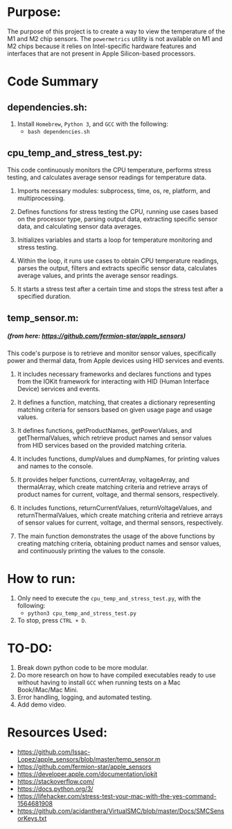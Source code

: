 # Purpose:
The purpose of this project is to create a way to view the temperature of the M1 and M2 chip sensors. The `powermetrics` utility is not available on M1 and M2 chips because it relies on Intel-specific hardware features and interfaces that are not present in Apple Silicon-based processors.

# Code Summary
    
## dependencies.sh:

1. Install `Homebrew`, `Python 3`, and `GCC` with the following:
    - `bash dependencies.sh`

## cpu_temp_and_stress_test.py:

This code continuously monitors the CPU temperature, performs stress testing, and calculates average sensor readings for temperature data.

1. Imports necessary modules: subprocess, time, os, re, platform, and multiprocessing.

2. Defines functions for stress testing the CPU, running use cases based on the processor type, parsing output data, extracting specific sensor data, and calculating sensor data averages.

3. Initializes variables and starts a loop for temperature monitoring and stress testing.

4. Within the loop, it runs use cases to obtain CPU temperature readings, parses the output, filters and extracts specific sensor data, calculates average values, and prints the average sensor readings.

5. It starts a stress test after a certain time and stops the stress test after a specified duration.

    
## temp_sensor.m:
##### (from here: https://github.com/fermion-star/apple_sensors)

This code's purpose is to retrieve and monitor sensor values, specifically power and thermal data, from Apple devices using HID services and events.

1. It includes necessary frameworks and declares functions and types from the IOKit framework for interacting with HID (Human Interface Device) services and events.

2. It defines a function, matching, that creates a dictionary representing matching criteria for sensors based on given usage page and usage values.

3. It defines functions, getProductNames, getPowerValues, and getThermalValues, which retrieve product names and sensor values from HID services based on the provided matching criteria.

4. It includes functions, dumpValues and dumpNames, for printing values and names to the console.

5. It provides helper functions, currentArray, voltageArray, and thermalArray, which create matching criteria and retrieve arrays of product names for current, voltage, and thermal sensors, respectively.

6. It includes functions, returnCurrentValues, returnVoltageValues, and returnThermalValues, which create matching criteria and retrieve arrays of sensor values for current, voltage, and thermal sensors, respectively.

7. The main function demonstrates the usage of the above functions by creating matching criteria, obtaining product names and sensor values, and continuously printing the values to the console.

# How to run:

1. Only need to execute the `cpu_temp_and_stress_test.py`, with the following:
    - `python3 cpu_temp_and_stress_test.py`
2. To stop, press `CTRL + D`.

# TO-DO:

1. Break down python code to be more modular.
2. Do more research on how to have compiled executables ready to use without having to install `GCC` when running tests on a Mac Book/iMac/Mac Mini.
3. Error handling, logging, and automated testing.
4. Add demo video.

# Resources Used:

- https://github.com/Issac-Lopez/apple_sensors/blob/master/temp_sensor.m
- https://github.com/fermion-star/apple_sensors
- https://developer.apple.com/documentation/iokit
- https://stackoverflow.com/
- https://docs.python.org/3/
- https://lifehacker.com/stress-test-your-mac-with-the-yes-command-1564681908
- https://github.com/acidanthera/VirtualSMC/blob/master/Docs/SMCSensorKeys.txt
